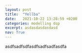 ```yaml
---
layout: post
title:  "Yellba"
date:   2021-10-22 13:28:59 +0200
categories: modelling dsp
excerpt: asdasdasdasdasd
nav: True
---
```


asdfsadfsdfasdfsadfsadfasdfa
